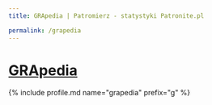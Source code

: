 ```yaml
---
title: GRApedia | Patromierz - statystyki Patronite.pl

permalink: /grapedia
---
```


# [GRApedia](https://patronite.pl/grapedia)

{% include profile.md name="grapedia" prefix="g" %}
